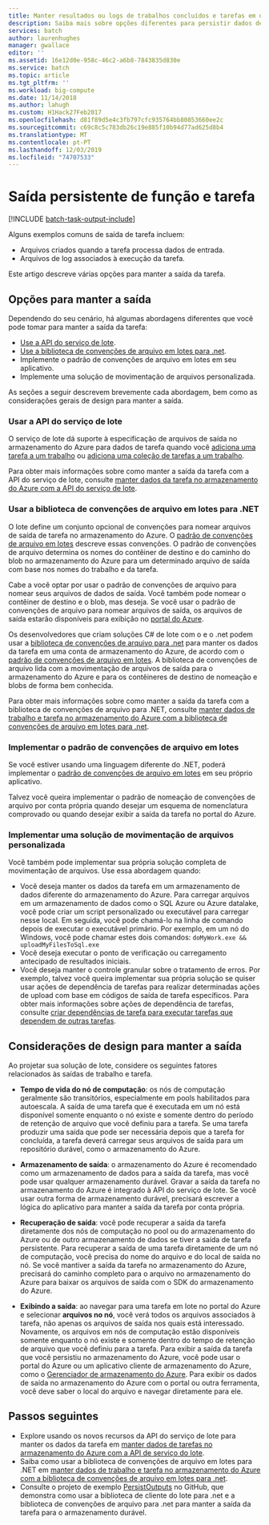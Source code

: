 ```yaml
---
title: Manter resultados ou logs de trabalhos concluídos e tarefas em um repositório de dados – lote do Azure | Microsoft Docs
description: Saiba mais sobre opções diferentes para persistir dados de saída de tarefas e trabalhos do lote. Você pode manter os dados no armazenamento do Azure ou em outro armazenamento de dados.
services: batch
author: laurenhughes
manager: gwallace
editor: ''
ms.assetid: 16e12d0e-958c-46c2-a6b8-7843835d830e
ms.service: batch
ms.topic: article
ms.tgt_pltfrm: ''
ms.workload: big-compute
ms.date: 11/14/2018
ms.author: lahugh
ms.custom: H1Hack27Feb2017
ms.openlocfilehash: d81f89d5e4c3fb797cfc935764bb80853660ee2c
ms.sourcegitcommit: c69c8c5c783db26c19e885f10b94d77ad625d8b4
ms.translationtype: MT
ms.contentlocale: pt-PT
ms.lasthandoff: 12/03/2019
ms.locfileid: "74707533"
---
```

# <a name="persist-job-and-task-output"></a>Saída persistente de função e tarefa

[!INCLUDE [batch-task-output-include](../../includes/batch-task-output-include.md)]

Alguns exemplos comuns de saída de tarefa incluem:

- Arquivos criados quando a tarefa processa dados de entrada.
- Arquivos de log associados à execução da tarefa.

Este artigo descreve várias opções para manter a saída da tarefa.

## <a name="options-for-persisting-output"></a>Opções para manter a saída

Dependendo do seu cenário, há algumas abordagens diferentes que você pode tomar para manter a saída da tarefa:

- [Use a API do serviço de lote](batch-task-output-files.md).  
- [Use a biblioteca de convenções de arquivo em lotes para .net](batch-task-output-file-conventions.md).  
- Implemente o padrão de convenções de arquivo em lotes em seu aplicativo.
- Implemente uma solução de movimentação de arquivos personalizada.

As seções a seguir descrevem brevemente cada abordagem, bem como as considerações gerais de design para manter a saída.

### <a name="use-the-batch-service-api"></a>Usar a API do serviço de lote

O serviço de lote dá suporte à especificação de arquivos de saída no armazenamento do Azure para dados de tarefa quando você [adiciona uma tarefa a um trabalho](https://docs.microsoft.com/rest/api/batchservice/add-a-task-to-a-job) ou [adiciona uma coleção de tarefas a um trabalho](https://docs.microsoft.com/rest/api/batchservice/add-a-collection-of-tasks-to-a-job).

Para obter mais informações sobre como manter a saída da tarefa com a API do serviço de lote, consulte [manter dados da tarefa no armazenamento do Azure com a API do serviço de lote](batch-task-output-files.md).

### <a name="use-the-batch-file-conventions-library-for-net"></a>Usar a biblioteca de convenções de arquivo em lotes para .NET

O lote define um conjunto opcional de convenções para nomear arquivos de saída de tarefa no armazenamento do Azure. O [padrão de convenções de arquivo em lotes](https://github.com/Azure/azure-sdk-for-net/tree/master/sdk/batch/Microsoft.Azure.Batch.Conventions.Files#conventions) descreve essas convenções. O padrão de convenções de arquivo determina os nomes do contêiner de destino e do caminho do blob no armazenamento do Azure para um determinado arquivo de saída com base nos nomes do trabalho e da tarefa.

Cabe a você optar por usar o padrão de convenções de arquivo para nomear seus arquivos de dados de saída. Você também pode nomear o contêiner de destino e o blob, mas deseja. Se você usar o padrão de convenções de arquivo para nomear arquivos de saída, os arquivos de saída estarão disponíveis para exibição no [portal do Azure][portal].

Os desenvolvedores que criam soluções C# de lote com o e o .net podem usar a [biblioteca de convenções de arquivo para .net][nuget_package] para manter os dados da tarefa em uma conta de armazenamento do Azure, de acordo com o [padrão de convenções de arquivo em lotes](https://github.com/Azure/azure-sdk-for-net/tree/master/sdk/batch/Microsoft.Azure.Batch.Conventions.Files#conventions). A biblioteca de convenções de arquivo lida com a movimentação de arquivos de saída para o armazenamento do Azure e para os contêineres de destino de nomeação e blobs de forma bem conhecida.

Para obter mais informações sobre como manter a saída da tarefa com a biblioteca de convenções de arquivo para .NET, consulte [manter dados de trabalho e tarefa no armazenamento do Azure com a biblioteca de convenções de arquivo em lotes para .net](batch-task-output-file-conventions.md).

### <a name="implement-the-batch-file-conventions-standard"></a>Implementar o padrão de convenções de arquivo em lotes

Se você estiver usando uma linguagem diferente do .NET, poderá implementar o [padrão de convenções de arquivo em lotes](https://github.com/Azure/azure-sdk-for-net/tree/master/sdk/batch/Microsoft.Azure.Batch.Conventions.Files#conventions) em seu próprio aplicativo.

Talvez você queira implementar o padrão de nomeação de convenções de arquivo por conta própria quando desejar um esquema de nomenclatura comprovado ou quando desejar exibir a saída da tarefa no portal do Azure.

### <a name="implement-a-custom-file-movement-solution"></a>Implementar uma solução de movimentação de arquivos personalizada

Você também pode implementar sua própria solução completa de movimentação de arquivos. Use essa abordagem quando:

- Você deseja manter os dados da tarefa em um armazenamento de dados diferente do armazenamento do Azure. Para carregar arquivos em um armazenamento de dados como o SQL Azure ou Azure datalake, você pode criar um script personalizado ou executável para carregar nesse local. Em seguida, você pode chamá-lo na linha de comando depois de executar o executável primário. Por exemplo, em um nó do Windows, você pode chamar estes dois comandos: `doMyWork.exe && uploadMyFilesToSql.exe`
- Você deseja executar o ponto de verificação ou carregamento antecipado de resultados iniciais.
- Você deseja manter o controle granular sobre o tratamento de erros. Por exemplo, talvez você queira implementar sua própria solução se quiser usar ações de dependência de tarefas para realizar determinadas ações de upload com base em códigos de saída de tarefa específicos. Para obter mais informações sobre ações de dependência de tarefas, consulte [criar dependências de tarefa para executar tarefas que dependem de outras tarefas](batch-task-dependencies.md).

## <a name="design-considerations-for-persisting-output"></a>Considerações de design para manter a saída

Ao projetar sua solução de lote, considere os seguintes fatores relacionados às saídas de trabalho e tarefa.

- **Tempo de vida do nó de computação**: os nós de computação geralmente são transitórios, especialmente em pools habilitados para autoescala. A saída de uma tarefa que é executada em um nó está disponível somente enquanto o nó existe e somente dentro do período de retenção de arquivo que você definiu para a tarefa. Se uma tarefa produzir uma saída que pode ser necessária depois que a tarefa for concluída, a tarefa deverá carregar seus arquivos de saída para um repositório durável, como o armazenamento do Azure.

- **Armazenamento de saída**: o armazenamento do Azure é recomendado como um armazenamento de dados para a saída da tarefa, mas você pode usar qualquer armazenamento durável. Gravar a saída da tarefa no armazenamento do Azure é integrado à API do serviço de lote. Se você usar outra forma de armazenamento durável, precisará escrever a lógica do aplicativo para manter a saída da tarefa por conta própria.

- **Recuperação de saída**: você pode recuperar a saída da tarefa diretamente dos nós de computação no pool ou do armazenamento do Azure ou de outro armazenamento de dados se tiver a saída de tarefa persistente. Para recuperar a saída de uma tarefa diretamente de um nó de computação, você precisa do nome do arquivo e do local de saída no nó. Se você mantiver a saída da tarefa no armazenamento do Azure, precisará do caminho completo para o arquivo no armazenamento do Azure para baixar os arquivos de saída com o SDK do armazenamento do Azure.

- **Exibindo a saída**: ao navegar para uma tarefa em lote no portal do Azure e selecionar **arquivos no nó**, você verá todos os arquivos associados à tarefa, não apenas os arquivos de saída nos quais está interessado. Novamente, os arquivos em nós de computação estão disponíveis somente enquanto o nó existe e somente dentro do tempo de retenção de arquivo que você definiu para a tarefa. Para exibir a saída da tarefa que você persistiu no armazenamento do Azure, você pode usar o portal do Azure ou um aplicativo cliente de armazenamento do Azure, como o [Gerenciador de armazenamento do Azure][storage_explorer]. Para exibir os dados de saída no armazenamento do Azure com o portal ou outra ferramenta, você deve saber o local do arquivo e navegar diretamente para ele.

## <a name="next-steps"></a>Passos seguintes

- Explore usando os novos recursos da API do serviço de lote para manter os dados da tarefa em [manter dados de tarefas no armazenamento do Azure com a API de serviço do lote](batch-task-output-files.md).
- Saiba como usar a biblioteca de convenções de arquivo em lotes para .NET em [manter dados de trabalho e tarefa no armazenamento do Azure com a biblioteca de convenções de arquivo em lotes para .net](batch-task-output-file-conventions.md).
- Consulte o projeto de exemplo [PersistOutputs][github_persistoutputs] no GitHub, que demonstra como usar a biblioteca de cliente do lote para .net e a biblioteca de convenções de arquivo para .net para manter a saída da tarefa para o armazenamento durável.

[nuget_package]: https://www.nuget.org/packages/Microsoft.Azure.Batch.Conventions.Files
[portal]: https://portal.azure.com
[storage_explorer]: https://storageexplorer.com/
[github_persistoutputs]: https://github.com/Azure/azure-batch-samples/tree/master/CSharp/ArticleProjects/PersistOutputs 

